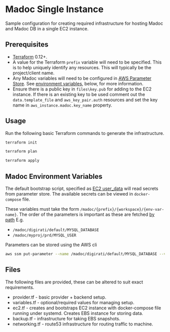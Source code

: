 # Madoc Single Instance

Sample configuration for creating required infrastructure for hosting Madoc and Madoc DB in a single EC2 instance.

## Prerequisites

* [Terraform](https://www.terraform.io) 0.12+.
* A value for the Terraform `prefix` variable will need to be specified. This is to help uniquely identify any resources. This will typically be the project/client name.
* Any Madoc variables will need to be configured in [AWS Parameter Store](https://docs.aws.amazon.com/systems-manager/latest/userguide/systems-manager-parameter-store.html). See [environment variables](#Madoc-Environment-Variables), below, for more information.
* Ensure there is a public key in `files\key.pub` for adding to the EC2 instance. If there is an existing key to be used comment out the `data.template_file` and `aws_key_pair.auth` resources and set the key name in `aws_instance.madoc.key_name` property.

## Usage

Run the following basic Terraform commands to generate the infrastructure.

```bash
terraform init

terraform plan

terraform apply
```

## Madoc Environment Variables

The default bootstrap script, specified as [EC2 user_data](https://www.terraform.io/docs/providers/aws/r/instance.html#user_data) will read secrets from parameter store. The available secrets can be viewed in `docker-compose` file.

These variables must take the form `/madoc/{prefix}/{workspace}/{env-var-name}`. The order of the parameters is important as these are fetched [by path](https://docs.aws.amazon.com/cli/latest/reference/ssm/get-parameters-by-path.html) E.g.

* `/madoc/digirati/default/MYSQL_DATABASE`
* `/madoc/myproj/prd/MYSQL_USER`

Parameters can be stored using the AWS cli

```bash
aws ssm put-parameter --name /madoc/digirati/default/MYSQL_DATABASE --value my-db-name --type SecureString
```

## Files

The following files are provided, these can be altered to suit exact requirements.

* provider.tf - basic provider + backend setup.
* variables.tf - optional/required values for managing setup.
* ec2.tf - creates and bootstraps EC2 instance with docker-compose file running under systemd. Creates EBS instance for storing data.
* backup.tf - infrastructure for taking EBS snapshots.
* networking.tf - route53 infrastructure for routing traffic to machine.